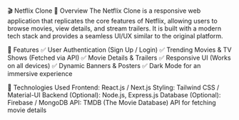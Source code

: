 🎬 Netflix Clone
📌 Overview
The Netflix Clone is a responsive web application that replicates the core features of Netflix, allowing users to browse movies, view details, and stream trailers. It is built with a modern tech stack and provides a seamless UI/UX similar to the original platform.

🚀 Features
✅ User Authentication (Sign Up / Login)
✅ Trending Movies & TV Shows (Fetched via API)
✅ Movie Details & Trailers
✅ Responsive UI (Works on all devices)
✅ Dynamic Banners & Posters
✅ Dark Mode for an immersive experience

🔧 Technologies Used
Frontend: React.js / Next.js
Styling: Tailwind CSS / Material-UI
Backend (Optional): Node.js, Express.js
Database (Optional): Firebase / MongoDB
API: TMDB (The Movie Database) API for fetching movie details
